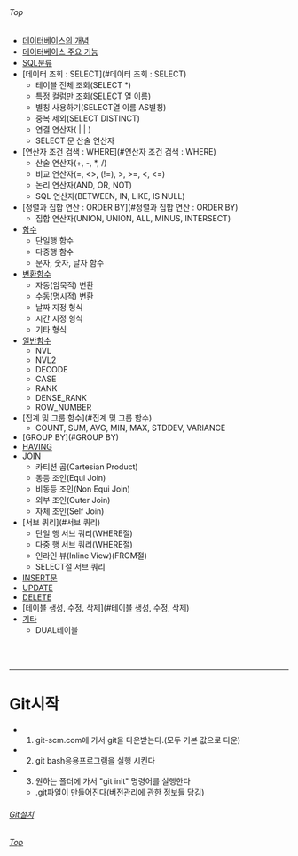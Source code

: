 <br/>

###### Top

  - [데이터베이스의 개념](#데이터베이스의-개념)
  - [데이터베이스 주요 기능](#데이터베이스-주요-기능)
  - [SQL분류](#SQL분류)
  - [데이터 조회 : SELECT](#데이터 조회 : SELECT)
    - 테이블 전체 조회(SELECT *)
    - 특정 컬럼만 조회(SELECT 열 이름)
    - 별칭 사용하기(SELECT열 이름 AS별칭)
    - 중복 제외(SELECT DISTINCT)
    - 연결 연산자( | | )
    - SELECT 문 산술 연산자
  - [연산자 조건 검색 : WHERE](#연산자 조건 검색 : WHERE)
    - 산술 연산자(+, -, *, /)
    - 비교 연산자(=, <>, (!=), >, >=, <, <=)
    - 논리 연산자(AND, OR, NOT)
    - SQL 연산자(BETWEEN, IN, LIKE, IS NULL)
  - [정렬과 집합 연산 : ORDER BY](#정렬과 집합 연산 : ORDER BY)
    - 집합 연산자(UNION, UNION, ALL, MINUS, INTERSECT)
  - [함수](#함수)
    - 단일행 함수
    - 다중행 함수
    - 문자, 숫자, 날자 함수
  - [변환함수](#변환함수)
    - 자동(암묵적) 변환
    - 수동(명시적) 변환
    - 날짜 지정 형식
    - 시간 지정 형식
    - 기타 형식
  - [일반함수](#일반함수)
    - NVL
    - NVL2
    - DECODE
    - CASE
    - RANK
    - DENSE_RANK
    - ROW_NUMBER
  - [집계 및 그룹 함수](#집계 및 그룹 함수)
    - COUNT, SUM, AVG, MIN, MAX, STDDEV, VARIANCE
  - [GROUP BY](#GROUP BY)
  - [HAVING](#HAVING)
  - [JOIN](#JOIN)
    - 카티션 곱(Cartesian Product)
    - 동등 조인(Equi Join)
    - 비동등 조인(Non Equi Join)
    - 외부 조인(Outer Join)
    - 자체 조인(Self Join)
  - [서브 쿼리](#서브 쿼리)
    - 단일 행 서브 쿼리(WHERE절)
    - 다중 행 서브 쿼리(WHERE절)
    - 인라인 뷰(Inline View)(FROM절)
    - SELECT절 서브 쿼리
  - [INSERT문](#INSERT문)
  - [UPDATE](#UPDATE)
  - [DELETE](#DELETE)
  - [테이블 생성, 수정, 삭제](#테이블 생성, 수정, 삭제)
  - [기타](#기타)
    - DUAL테이블

<br/>
<br/>

***

# Git시작
  - 1. git-scm.com에 가서 git을 다운받는다.(모두 기본 값으로 다운)
  - 2. git bash응용프로그램을 실행 시킨다
  - 3. 원하는 폴더에 가서 "git init" 명령어를 실행한다
    - .git파일이 만들어진다(버전관리에 관한 정보들 담김)

###### [Git설치](#git시작)
###### [Top](#top)
